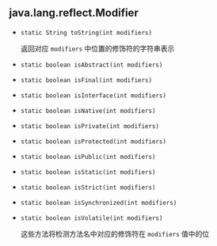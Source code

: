 ## java.lang.reflect.Modifier

* `static String toString(int modifiers)`

  返回对应 `modifiers` 中位置的修饰符的字符串表示

* `static boolean isAbstract(int modifiers)`

* `static boolean isFinal(int modifiers)`

* `static boolean isInterface(int modifiers)`

* `static boolean isNative(int modifiers)`

* `static boolean isPrivate(int modifiers)`

* `static boolean isProtected(int modifiers)`

* `static boolean isPublic(int modifiers)`

* `static boolean isStatic(int modifiers)`

* `static boolean isStrict(int modifiers)`

* `static boolean isSynchronized(int modifiers)`

* `static boolean isVolatile(int modifiers)`

  这些方法将检测方法名中对应的修饰符在 `modifiers` 值中的位